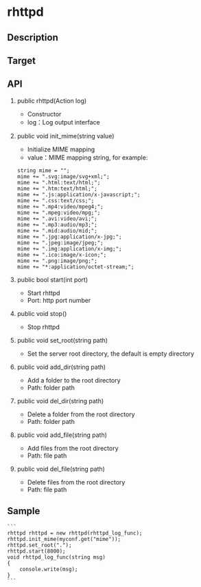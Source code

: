 # rhttpd

## Description

## Target

## API
1. public rhttpd(Action<string> log)  
    - Constructor
    - log：Log output interface

2. public void init_mime(string value)  
    - Initialize MIME mapping
    - value：MIME mapping string, for example:
    ```
    string mime = "";
    mime += ".svg:image/svg+xml;";
    mime += ".html:text/html;";
    mime += ".htm:text/html;";
    mime += ".js:application/x-javascript;";
    mime += ".css:text/css;";
    mime += ".mp4:video/mpeg4;";
    mime += ".mpeg:video/mpg;";
    mime += ".avi:video/avi;";
    mime += ".mp3:audio/mp3;";
    mime += ".mid:audio/mid;";
    mime += ".jpg:application/x-jpg;";
    mime += ".jpeg:image/jpeg;";
    mime += ".img:application/x-img;";
    mime += ".ico:image/x-icon;";
    mime += ".png:image/png;";
    mime += "*:application/octet-stream;";
    ```

3. public bool start(int port)  
    - Start rhttpd
    - Port: http port number

4. public void stop()  
    - Stop rhttpd

5. public void set_root(string path)  
    - Set the server root directory, the default is empty directory

6. public void add_dir(string path)  
    - Add a folder to the root directory
    - Path: folder path

7. public void del_dir(string path)  
    - Delete a folder from the root directory
    - Path: folder path

8. public void add_file(string path)  
    - Add files from the root directory
    - Path: file path

9. public void del_file(string path)  
    - Delete files from the root directory
    - Path: file path

## Sample
    ```
    rhttpd rhttpd = new rhttpd(rhttpd_log_func);
    rhttpd.init_mime(myconf.get("mime"));
    rhttpd.set_root(".");
    rhttpd.start(8000);
    void rhttpd_log_func(string msg)
    {
        console.write(msg);
    }
    ```